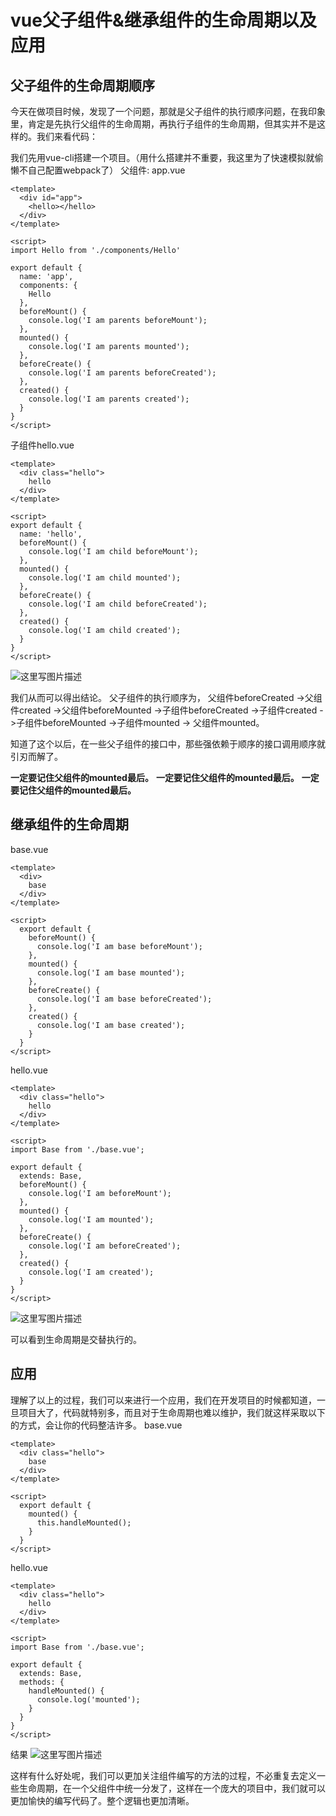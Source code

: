 # vue父子组件&继承组件的生命周期以及应用 


## 父子组件的生命周期顺序

今天在做项目时候，发现了一个问题，那就是父子组件的执行顺序问题，在我印象里，肯定是先执行父组件的生命周期，再执行子组件的生命周期，但其实并不是这样的。我们来看代码：

我们先用vue-cli搭建一个项目。（用什么搭建并不重要，我这里为了快速模拟就偷懒不自己配置webpack了）
父组件: app.vue

```vue
<template>
  <div id="app">
    <hello></hello>
  </div>
</template>

<script>
import Hello from './components/Hello'

export default {
  name: 'app',
  components: {
    Hello
  },
  beforeMount() {
    console.log('I am parents beforeMount');
  },
  mounted() {
    console.log('I am parents mounted');
  },
  beforeCreate() {
    console.log('I am parents beforeCreated');
  },
  created() {
    console.log('I am parents created');
  }
}
</script>
```
子组件hello.vue
```vue
<template>
  <div class="hello">
    hello
  </div>
</template>

<script>
export default {
  name: 'hello',
  beforeMount() {
    console.log('I am child beforeMount');
  },
  mounted() {
    console.log('I am child mounted');
  },
  beforeCreate() {
    console.log('I am child beforeCreated');
  },
  created() {
    console.log('I am child created');
  }
}
</script>
```

![这里写图片描述](https://s3.qiufengh.com/blog/1579506284835.jpg)

我们从而可以得出结论。
父子组件的执行顺序为，
父组件beforeCreated ->父组件created ->父组件beforeMounted ->子组件beforeCreated ->子组件created ->子组件beforeMounted ->子组件mounted -> 父组件mounted。

知道了这个以后，在一些父子组件的接口中，那些强依赖于顺序的接口调用顺序就引刃而解了。

**一定要记住父组件的mounted最后。**
**一定要记住父组件的mounted最后。**
**一定要记住父组件的mounted最后。**

## 继承组件的生命周期
base.vue

```vue
<template>
  <div>
    base
  </div>
</template>

<script>
  export default {
    beforeMount() {
      console.log('I am base beforeMount');
    },
    mounted() {
      console.log('I am base mounted');
    },
    beforeCreate() {
      console.log('I am base beforeCreated');
    },
    created() {
      console.log('I am base created');
    }
  }
</script>
```
hello.vue

```vue
<template>
  <div class="hello">
    hello
  </div>
</template>

<script>
import Base from './base.vue';

export default {
  extends: Base,
  beforeMount() {
    console.log('I am beforeMount');
  },
  mounted() {
    console.log('I am mounted');
  },
  beforeCreate() {
    console.log('I am beforeCreated');
  },
  created() {
    console.log('I am created');
  }
}
</script>
```

![这里写图片描述](https://s3.qiufengh.com/blog/1579506284597.jpg)

可以看到生命周期是交替执行的。
## 应用

理解了以上的过程，我们可以来进行一个应用，我们在开发项目的时候都知道，一旦项目大了，代码就特别多，而且对于生命周期也难以维护，我们就这样采取以下的方式，会让你的代码整洁许多。
base.vue

```vue
<template>
  <div class="hello">
    base
  </div>
</template>

<script>
  export default {
    mounted() {
      this.handleMounted();
    }
  }
</script>
```
hello.vue
```vue
<template>
  <div class="hello">
    hello
  </div>
</template>

<script>
import Base from './base.vue';

export default {
  extends: Base,
  methods: {
    handleMounted() {
      console.log('mounted');
    }
  }
}
</script>
```
结果
![这里写图片描述](https://s3.qiufengh.com/blog/1579506285241.jpg)


这样有什么好处呢，我们可以更加关注组件编写的方法的过程，不必重复去定义一些生命周期，在一个父组件中统一分发了，这样在一个庞大的项目中，我们就可以更加愉快的编写代码了。整个逻辑也更加清晰。